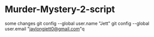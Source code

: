 # Murder-Mystery-2-script
some changes
git config --global user.name "Jett"
git config --global user.email "jaylongjett0@gmail.com"q